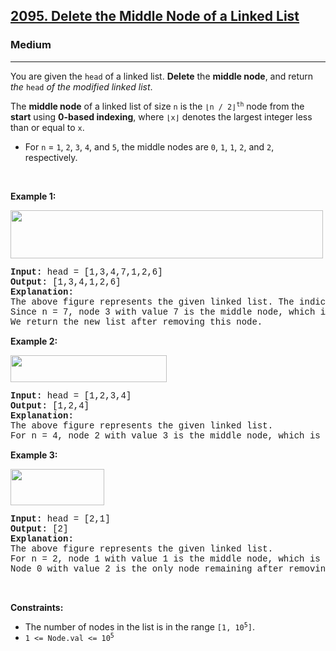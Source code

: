 <h2><a href="https://leetcode.com/problems/delete-the-middle-node-of-a-linked-list/">2095. Delete the Middle Node of a Linked List</a></h2><h3>Medium</h3><hr><div><p>You are given the <code style="font-family: monospace, Bangla845, sans-serif;">head</code> of a linked list. <strong>Delete</strong> the <strong>middle node</strong>, and return <em>the</em> <code style="font-family: monospace, Bangla845, sans-serif;">head</code> <em>of the modified linked list</em>.</p>

<p>The <strong>middle node</strong> of a linked list of size <code style="font-family: monospace, Bangla845, sans-serif;">n</code> is the <code style="font-family: monospace, Bangla845, sans-serif;">⌊n / 2⌋<sup>th</sup></code> node from the <b>start</b> using <strong>0-based indexing</strong>, where <code style="font-family: monospace, Bangla845, sans-serif;">⌊x⌋</code> denotes the largest integer less than or equal to <code style="font-family: monospace, Bangla845, sans-serif;">x</code>.</p>

<ul>
	<li>For <code style="font-family: monospace, Bangla845, sans-serif;">n</code> = <code style="font-family: monospace, Bangla845, sans-serif;">1</code>, <code style="font-family: monospace, Bangla845, sans-serif;">2</code>, <code style="font-family: monospace, Bangla845, sans-serif;">3</code>, <code style="font-family: monospace, Bangla845, sans-serif;">4</code>, and <code style="font-family: monospace, Bangla845, sans-serif;">5</code>, the middle nodes are <code style="font-family: monospace, Bangla845, sans-serif;">0</code>, <code style="font-family: monospace, Bangla845, sans-serif;">1</code>, <code style="font-family: monospace, Bangla845, sans-serif;">1</code>, <code style="font-family: monospace, Bangla845, sans-serif;">2</code>, and <code style="font-family: monospace, Bangla845, sans-serif;">2</code>, respectively.</li>
</ul>

<p>&nbsp;</p>
<p><strong class="example">Example 1:</strong></p>
<img alt="" src="https://assets.leetcode.com/uploads/2021/11/16/eg1drawio.png" style="width: 500px; height: 77px;">
<pre style="font-family: SFMono-Regular, Consolas, &quot;Liberation Mono&quot;, Menlo, Courier, monospace, Bangla845, sans-serif;"><strong>Input:</strong> head = [1,3,4,7,1,2,6]
<strong>Output:</strong> [1,3,4,1,2,6]
<strong>Explanation:</strong>
The above figure represents the given linked list. The indices of the nodes are written below.
Since n = 7, node 3 with value 7 is the middle node, which is marked in red.
We return the new list after removing this node. 
</pre>

<p><strong class="example">Example 2:</strong></p>
<img alt="" src="https://assets.leetcode.com/uploads/2021/11/16/eg2drawio.png" style="width: 250px; height: 43px;">
<pre style="font-family: SFMono-Regular, Consolas, &quot;Liberation Mono&quot;, Menlo, Courier, monospace, Bangla845, sans-serif;"><strong>Input:</strong> head = [1,2,3,4]
<strong>Output:</strong> [1,2,4]
<strong>Explanation:</strong>
The above figure represents the given linked list.
For n = 4, node 2 with value 3 is the middle node, which is marked in red.
</pre>

<p><strong class="example">Example 3:</strong></p>
<img alt="" src="https://assets.leetcode.com/uploads/2021/11/16/eg3drawio.png" style="width: 150px; height: 58px;">
<pre style="font-family: SFMono-Regular, Consolas, &quot;Liberation Mono&quot;, Menlo, Courier, monospace, Bangla845, sans-serif;"><strong>Input:</strong> head = [2,1]
<strong>Output:</strong> [2]
<strong>Explanation:</strong>
The above figure represents the given linked list.
For n = 2, node 1 with value 1 is the middle node, which is marked in red.
Node 0 with value 2 is the only node remaining after removing node 1.</pre>

<p>&nbsp;</p>
<p><strong>Constraints:</strong></p>

<ul>
	<li>The number of nodes in the list is in the range <code style="font-family: monospace, Bangla845, sans-serif;">[1, 10<sup>5</sup>]</code>.</li>
	<li><code style="font-family: monospace, Bangla845, sans-serif;">1 &lt;= Node.val &lt;= 10<sup>5</sup></code></li>
</ul>
</div>
